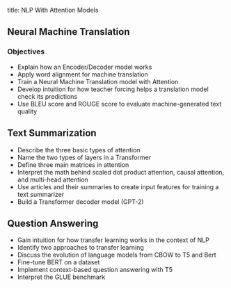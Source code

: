 title: NLP With Attention Models


## Neural Machine Translation

### Objectives

- Explain how an Encoder/Decoder model works
- Apply word alignment for machine translation
- Train a Neural Machine Translation model with Attention
- Develop intuition for how teacher forcing helps a translation model check its predictions
- Use BLEU score and ROUGE score to evaluate machine-generated text quality

## Text Summarization

- Describe the three basic types of attention
- Name the two types of layers in a Transformer
- Define three main matrices in attention
- Interpret the math behind scaled dot product attention, causal attention, and multi-head attention
- Use articles and their summaries to create input features for training a text summarizer
- Build a Transformer decoder model (GPT-2)

## Question Answering

- Gain intuition for how transfer learning works in the context of NLP
- Identify two approaches to transfer learning
- Discuss the evolution of language models from CBOW to T5 and Bert
- Fine-tune BERT on a dataset
- Implement context-based question answering with T5
- Interpret the GLUE benchmark
